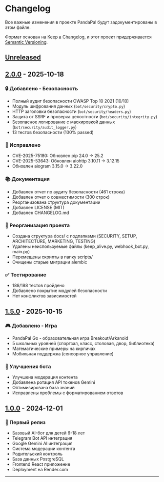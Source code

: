 # Changelog
Все важные изменения в проекте PandaPal будут задокументированы в этом файле.

Формат основан на [Keep a Changelog](https://keepachangelog.com/ru/1.0.0/),
и этот проект придерживается [Semantic Versioning](https://semver.org/lang/ru/).

## [Unreleased]

## [2.0.0] - 2025-10-18

### 🔒 Добавлено - Безопасность
- Полный аудит безопасности OWASP Top 10 2021 (10/10)
- Модуль шифрования данных (`bot/security/crypto.py`)
- HTTP заголовки безопасности (`bot/security/headers.py`)
- Защита от SSRF и проверка целостности (`bot/security/integrity.py`)
- Безопасное логирование с маскировкой данных (`bot/security/audit_logger.py`)
- 13 тестов безопасности (100% passed)

### 🔧 Исправлено
- CVE-2025-75180: Обновлен pip 24.0 → 25.2
- CVE-2025-53643: Обновлен aiohttp 3.10.11 → 3.12.15
- Обновлен aiogram 3.15.0 → 3.22.0

### 📚 Документация
- Добавлен отчет по аудиту безопасности (461 строка)
- Добавлен отчет о совместимости (300 строк)
- Реорганизована структура документации
- Добавлен LICENSE (MIT)
- Добавлен CHANGELOG.md

### 📂 Реорганизация проекта
- Создана структура docs/ с подпапками (SECURITY, SETUP, ARCHITECTURE, MARKETING, TESTING)
- Удалены неиспользуемые файлы (keep_alive.py, webhook_bot.py, main.py)
- Перемещены скрипты в папку scripts/
- Очищены старые миграции alembic

### ✅ Тестирование
- 188/188 тестов пройдено
- Добавлено покрытие модулей безопасности
- Нет конфликтов зависимостей

## [1.5.0] - 2025-10-15

### 🎮 Добавлено - Игра
- PandaPal Go - образовательная игра Breakout/Arkanoid
- 5 школьных уровней (спортзал, класс, столовая, двор, библиотека)
- Математические примеры на кирпичах
- Мобильная поддержка (сенсорное управление)

### 🤖 Улучшения бота
- Улучшена модерация контента
- Добавлена ротация API токенов Gemini
- Оптимизирована база знаний
- Исправлены проблемы с форматированием ответов

## [1.0.0] - 2024-12-01

### 🎉 Первый релиз
- Базовый AI-бот для детей 6-18 лет
- Telegram Bot API интеграция
- Google Gemini AI интеграция
- Система модерации контента
- Родительский контроль
- База данных PostgreSQL
- Frontend React приложение
- Deployment на Render.com

---

[Unreleased]: https://github.com/gaus-1/pandapal-bot/compare/v2.0.0...HEAD
[2.0.0]: https://github.com/gaus-1/pandapal-bot/compare/v1.5.0...v2.0.0
[1.5.0]: https://github.com/gaus-1/pandapal-bot/compare/v1.0.0...v1.5.0
[1.0.0]: https://github.com/gaus-1/pandapal-bot/releases/tag/v1.0.0
